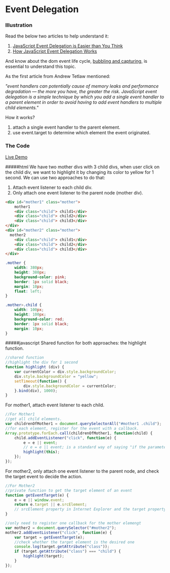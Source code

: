 Event Delegation
=====================
### Illustration

Read the below two articles to help understand it:

1. [JavaScript Event Delegation is Easier than You Think](https://www.sitepoint.com/javascript-event-delegation-is-easier-than-you-think/)
2. [How JavaScript Event Delegation Works](https://davidwalsh.name/event-delegate)

And know about the dom event life cycle, [bubbling and capturing](http://javascript.info/tutorial/bubbling-and-capturing), is essential to understand this topic.

As the first article from Andrew Tetlaw mentioned:

_"event handlers can potentially cause of memory leaks and performance degradation — the more you have, the greater the risk. JavaScript event delegation is a simple technique by which you add a single event handler to a parent element in order to avoid having to add event handlers to multiple child elements."_

How it works?

1. attach a single event handler to the parent element.
2. use event.target to determine which element the event originated.

### The Code

[Live Demo](http://codepen.io/hkjpotato/pen/yJPYBN)


#####html
We have two mother divs with 3 child divs, when user click on the child div, we want to highlight it by changing its color to yellow for 1 second. We can use two approaches to do that:

1. Attach event listener to each child div.
2. Only attach one event listener to the parent node (mother div).

```html
<div id="mother1" class="mother">
	mother1
	<div class="child"> child1</div>
	<div class="child"> child2</div>
	<div class="child"> child3</div>
</div>
<div id="mother2" class="mother">
  mother2
	<div class="child"> child1</div>
	<div class="child"> child2</div>
	<div class="child"> child3</div>
</div>
```

```css
.mother {
	width: 380px;
	height: 380px;
	background-color: pink;
	border: 1px solid black;
	margin: 10px;
	float: left;
}

.mother>.child {
	width: 100px;
	height: 100px;
	background-color: red;
	border: 1px solid black;
	margin: 10px;
}
```

#####javascript
Shared function for both approaches: the highlight function.
```javascript
//shared function
//highlight the div for 1 second 
function highlight (div) {
	var currentColor = div.style.backgroundColor;
	div.style.backgroundColor = "yellow";
	setTimeout(function() {
		div.style.backgroundColor = currentColor;
	}.bind(div), 1000);
}
```

For mother1, attach event listener to each child.
```javascript
//For Mother1
//get all child elements.
var childrenOfMother1 = document.querySelectorAll("#mother1 .child");
//for each element, register for the event with a callback.
Array.prototype.forEach.call(childrenOfMother1, function(child) {
	child.addEventListener("click", function(e) {
		e = e || event;
		// e = e || event; is a standard way of saying "if the parameter was not passed, default it to whatever's after the ||". In this case, if the event parameter is not passed, then it looks for the global variable.
		highlight(this);
	});
});
```

For mother2, only attach one event listener to the parent node, and check the target event to decide the action.
```javascript
//For Mother2
//private function to get the target element of an event
function getEventTarget(e) {
	e = e || window.event;
	return e.target || e.srcElement;
	// srcElement property in Internet Explorer and the target property in other browsers.
}

//only need to register one callback for the mother elemengt
var mother2 = document.querySelector("#mother2");
mother2.addEventListener("click", function(e) {
	var target = getEventTarget(e);
	//check whether the target element is the desired one
	console.log(target.getAttribute("class"));
	if (target.getAttribute("class") === "child") {
		highlight(target);
	}
});
```

